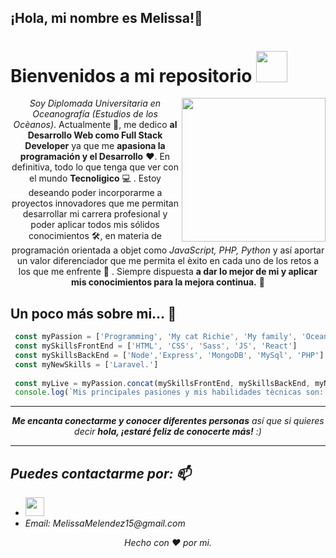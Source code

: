 <h2>¡Hola, mi nombre es Melissa!👋</h2>

<h1>Bienvenidos a mi repositorio <img src="https://user-images.githubusercontent.com/64376843/175811470-d0c64de0-6405-442f-95da-eb8b1870853d.png" width="50"></h1> 

<img align='right' src="https://github.com/MelissaMelendez15/asset/blob/main/200.webp" width="230">

<p align="center"><em>Soy Diplomada Universitaria en Oceanografía (Estudios de los Ocèanos)</em>. Actualmente  🔭, me dedico <strong>al Desarrollo Web como Full Stack Developer</strong> ya que me <strong>apasiona la programación y el Desarrollo</strong>  ❤️. En definitiva, todo lo que tenga que ver con el mundo <strong>Tecnoligico</strong>  💻 . Estoy deseando poder incorporarme a proyectos innovadores que me permitan desarrollar mi carrera profesional y poder aplicar todos mis sólidos conocimientos 🛠️,  en materia de programación orientada a objet como <em>JavaScript, PHP, Python</em> y así aportar un valor diferenciador que me permita el èxito en cada uno de los retos a los que me enfrente 🌟 . Siempre dispuesta <strong>a dar lo mejor de mi y aplicar mis conocimientos para la mejora continua.</strong> 🚀</p>

## Un poco más sobre mi...  🧐  
  
```javascript
 const myPassion = ['Programming', 'My cat Richie', 'My family', 'Oceans', 'Classical dance', 'Movies', 'Music', 'Games']
 const mySkillsFrontEnd = ['HTML', 'CSS', 'Sass', 'JS', 'React']
 const mySkillsBackEnd = ['Node','Express', 'MongoDB', 'MySql', 'PHP']
 const myNewSkills = ['Laravel.']
 
 const myLive = myPassion.concat(mySkillsFrontEnd, mySkillsBackEnd, myNewSkills)
 console.log(`Mis principales pasiones y mis habilidades tècnicas son: ${myLive.length} y se llaman: ${myLive.join(', ')}`)

```
<hr>

<p align="center"><em><b>Me encanta conectarme y conocer diferentes personas</b> así que si quieres decir <b>hola, ¡estaré feliz de conocerte más!</b> :)</p>

<hr>

## Puedes contactarme por:  📫

<ul>
   <li><a href="https://www.linkedin.com/in/melissa-mel%C3%A9ndez-zamora/"><img src="https://github.com/MelissaMelendez15/asset/blob/main/linkedin.png"      width="30"></img></a></li>
   <li>Email: MelissaMelendez15@gmail.com</li>
</ul>

<p align="center">
  Hecho con  ❤️  por mi.
</p>



